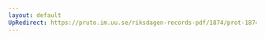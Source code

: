 ```yaml
---
layout: default
UpRedirect: https://pruto.im.uu.se/riksdagen-records-pdf/1874/prot-1874--ak--508/prot-1874--ak--508_001.pdf
---
```

